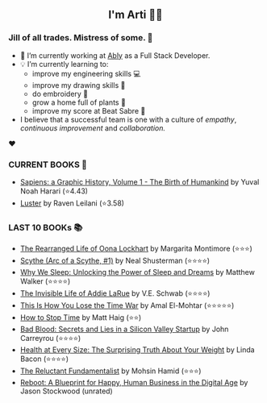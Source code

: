 <div align="center">
  
  ## I'm Arti 👋🏽
  
</div>
  
### Jill of all trades. Mistress of some. 👑

- 🔭 I’m currently working at [Ably](https://ably.com) as a Full Stack Developer.
- 💡 I’m currently learning to:
  - improve my engineering skills 💻
  - improve my drawing skills 🎨
  - do embroidery 🧵
  - grow a home full of plants 🌱
  - improve my score at Beat Sabre 🔼
- I believe that a successful team is one with a culture of _empathy_, _continuous improvement_ and _collaboration._


❤️

### CURRENT BOOKS 📖
<!-- GOODREADS-LIST:START -->
- [Sapiens: a Graphic History, Volume 1 - The Birth of Humankind](https://www.goodreads.com/review/show/3771178926?utm_medium=api&utm_source=rss) by Yuval Noah Harari (⭐️4.43)
- [Luster](https://www.goodreads.com/review/show/3640665377?utm_medium=api&utm_source=rss) by Raven Leilani (⭐️3.58)
<!-- GOODREADS-LIST:END -->

### LAST 10 BOOKs  📚
<!-- GOODREADS-READ-LIST:START -->
- [The Rearranged Life of Oona Lockhart](https://www.goodreads.com/review/show/3236027430?utm_medium=api&utm_source=rss) by Margarita Montimore (⭐⭐⭐)
- [Scythe (Arc of a Scythe, #1)](https://www.goodreads.com/review/show/2842532076?utm_medium=api&utm_source=rss) by Neal Shusterman (⭐⭐⭐⭐)
- [Why We Sleep: Unlocking the Power of Sleep and Dreams](https://www.goodreads.com/review/show/2671474744?utm_medium=api&utm_source=rss) by Matthew Walker (⭐⭐⭐⭐)
- [The Invisible Life of Addie LaRue](https://www.goodreads.com/review/show/3604182728?utm_medium=api&utm_source=rss) by V.E. Schwab (⭐⭐⭐⭐)
- [This Is How You Lose the Time War](https://www.goodreads.com/review/show/3063940826?utm_medium=api&utm_source=rss) by Amal El-Mohtar (⭐⭐⭐⭐⭐)
- [How to Stop Time](https://www.goodreads.com/review/show/3418671462?utm_medium=api&utm_source=rss) by Matt Haig (⭐⭐)
- [Bad Blood: Secrets and Lies in a Silicon Valley Startup](https://www.goodreads.com/review/show/2749380742?utm_medium=api&utm_source=rss) by John Carreyrou (⭐⭐⭐⭐)
- [Health at Every Size: The Surprising Truth About Your Weight](https://www.goodreads.com/review/show/2958334341?utm_medium=api&utm_source=rss) by Linda Bacon (⭐⭐⭐⭐)
- [The Reluctant Fundamentalist](https://www.goodreads.com/review/show/3045990278?utm_medium=api&utm_source=rss) by Mohsin Hamid (⭐⭐⭐)
- [Reboot: A Blueprint for Happy, Human Business in the Digital Age](https://www.goodreads.com/review/show/2774022519?utm_medium=api&utm_source=rss) by Jason Stockwood (unrated)
<!-- GOODREADS-READ-LIST:END -->

